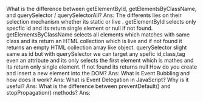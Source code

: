 What is the difference between getElementById, getElementsByClassName, and querySelector / querySelectorAll?
Ans: The differents lies on their selection mechanism whether its static or live .
getElementById selects only specfic id and its return single element or null if not found. getElementsByClassName selects all elements which matches with same class and its return an HTML collection which is live 
and if not found it returns an empty HTML collection array like object. querySelector slight same as id but with querySelector we can target any spefic id,class,tag even an attribute and its only selects the first
element which is mathes and its return only single element. If not found its returns null
How do you create and insert a new element into the DOM?
Ans:
What is Event Bubbling and how does it work?
Ans:
What is Event Delegation in JavaScript? Why is it useful?
Ans:
What is the difference between preventDefault() and stopPropagation() methods?
Ans:

